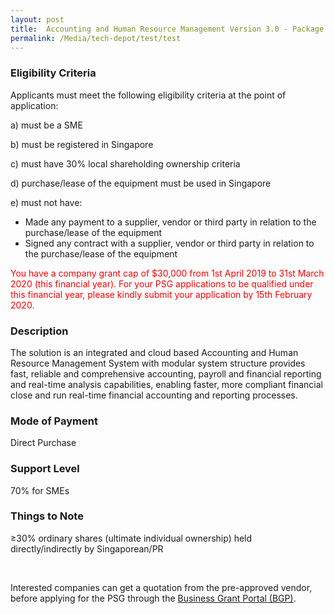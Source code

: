 ```yaml
---
layout: post
title:  Accounting and Human Resource Management Version 3.0 - Package A (10 Users)
permalink: /Media/tech-depot/test/test
---
```

<h3>Eligibility Criteria</h3>
<p>Applicants must meet the following eligibility criteria at the point of application:</p>
<p>a) must be a SME</p>
<p>b) must be registered in Singapore</p>
<p>c) must have 30% local shareholding ownership criteria</p>
<p>d) purchase/lease of the equipment must be used in Singapore</p>
<p>e) must not have:</p>
<ul>
  <li>Made any payment to a supplier, vendor or third party in relation to the purchase/lease of the equipment</li>
  <li>Signed any contract with a supplier, vendor or third party in relation to the purchase/lease of the equipment</li>
</ul>
<p style="color:red">You have a company grant cap of $30,000 from 1st April 2019 to 31st March 2020 (this financial year). For your PSG applications to be qualified under this financial year, please kindly submit your application by 15th February 2020.</p>

<h3>Description</h3>
<p>The solution is an integrated and cloud based Accounting and Human Resource Management System with modular system structure provides fast, reliable and comprehensive accounting, payroll and financial reporting and real-time analysis capabilities, enabling faster, more compliant financial close and run real-time financial accounting and reporting processes.</p>

<h3>Mode of Payment</h3>
<p>Direct Purchase</p>

<h3>Support Level</h3>
<p>70% for SMEs</p>

<h3>Things to Note</h3>
<p>≥30% ordinary shares (ultimate individual ownership) held directly/indirectly by Singaporean/PR</p>
<br/>
<p>Interested companies can get a quotation from the pre-approved vendor, before applying for the PSG through the <a href="https://www.businessgrants.gov.sg/">Business Grant Portal (BGP)</a>.</p>
